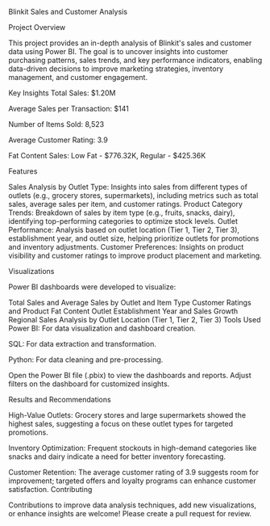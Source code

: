 Blinkit Sales and Customer Analysis

Project Overview

This project provides an in-depth analysis of Blinkit's sales and customer data using Power BI. The goal is to uncover insights into customer purchasing patterns, sales trends, and key performance indicators, enabling data-driven decisions to improve marketing strategies, inventory management, and customer engagement.

Key Insights
Total Sales: $1.20M

Average Sales per Transaction: $141

Number of Items Sold: 8,523

Average Customer Rating: 3.9

Fat Content Sales: Low Fat - $776.32K, Regular - $425.36K

Features

Sales Analysis by Outlet Type: Insights into sales from different types of outlets (e.g., grocery stores, supermarkets), including metrics such as total sales, average sales per item, and customer ratings.
Product Category Trends: Breakdown of sales by item type (e.g., fruits, snacks, dairy), identifying top-performing categories to optimize stock levels.
Outlet Performance: Analysis based on outlet location (Tier 1, Tier 2, Tier 3), establishment year, and outlet size, helping prioritize outlets for promotions and inventory adjustments.
Customer Preferences: Insights on product visibility and customer ratings to improve product placement and marketing.

Visualizations

Power BI dashboards were developed to visualize:

Total Sales and Average Sales by Outlet and Item Type
Customer Ratings and Product Fat Content
Outlet Establishment Year and Sales Growth
Regional Sales Analysis by Outlet Location (Tier 1, Tier 2, Tier 3)
Tools Used
Power BI: For data visualization and dashboard creation.

SQL: For data extraction and transformation.

Python: For data cleaning and pre-processing.


Open the Power BI file (.pbix) to view the dashboards and reports.
Adjust filters on the dashboard for customized insights.

Results and Recommendations

High-Value Outlets: Grocery stores and large supermarkets showed the highest sales, suggesting a focus on these outlet types for targeted promotions.

Inventory Optimization: Frequent stockouts in high-demand categories like snacks and dairy indicate a need for better inventory forecasting.

Customer Retention: The average customer rating of 3.9 suggests room for improvement; targeted offers and loyalty programs can enhance customer satisfaction.
Contributing

Contributions to improve data analysis techniques, add new visualizations, or enhance insights are welcome! Please create a pull request for review.
